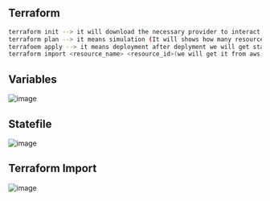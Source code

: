## Terraform
````sh
terraform init --> it will download the necessary provider to interact with the aws or azure cloud.
terraform plan --> it means simulation (It will shows how many resources we are going to add, change and destroy)
terrafoem apply --> it means deployment after deplyment we will get statefile.
terraform import <resource_name> <resource_id>(we will get it from aws or azure cloud) --> to recover statefile. 
````

## Variables
![image](https://user-images.githubusercontent.com/48147995/223608390-2af2c052-16c4-49a7-88e6-22c7033d6a39.png)

## Statefile
![image](https://user-images.githubusercontent.com/48147995/223608555-bfe6efd6-6fbe-436c-9f08-025f8d298cd1.png)

## Terraform Import
![image](https://user-images.githubusercontent.com/48147995/223615948-17b3bfb8-d818-4004-8d25-1e0408aab222.png)
